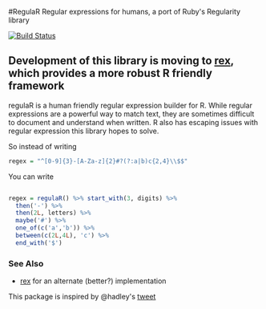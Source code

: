 #RegulaR
Regular expressions for humans, a port of Ruby's Regularity library

[![Build Status](https://travis-ci.org/jimhester/regulaR.png?branch=master)](https://travis-ci.org/jimhester/regulaR)

## Development of this library is moving to [rex](https://github.com/kevinushey/rex), which provides a more robust R friendly framework

regulaR is a human friendly regular expression builder for R. While regular
expressions are a powerful way to match text, they are sometimes difficult to
document and understand when written.  R also has escaping issues with regular
expression this library hopes to solve.

So instead of writing
```r
regex = "^[0-9]{3}-[A-Za-z]{2}#?(?:a|b)c{2,4}\\$$"
```

You can write
```r

regex = regulaR() %>% start_with(3, digits) %>%
  then('-') %>%
  then(2L, letters) %>%
  maybe('#') %>%
  one_of(c('a','b')) %>%
  between(c(2L,4L), 'c') %>%
  end_with('$')
```

### See Also
- [rex](https://github.com/kevinushey/rex) for an alternate (better?) implementation

This package is inspired by @hadley's [tweet](https://twitter.com/hadleywickham/status/514102801081708544)
